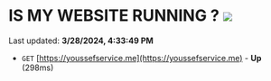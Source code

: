 # IS MY WEBSITE RUNNING ? [![](https://img.shields.io/static/v1?label=Sponsor&message=%E2%9D%A4&logo=GitHub&color=%23fe8e86)](https://github.com/sponsors/<username>)

Last updated: **3/28/2024, 4:33:49 PM**

- `GET` [https://youssefservice.me](https://youssefservice.me) - **Up** (298ms)
